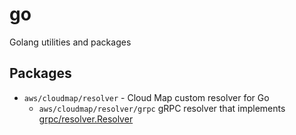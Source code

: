 # go
Golang utilities and packages

## Packages

* `aws/cloudmap/resolver` - Cloud Map custom resolver for Go
  * `aws/cloudmap/resolver/grpc` gRPC resolver that implements [grpc/resolver.Resolver](https://pkg.go.dev/google.golang.org/grpc/resolver#Resolver)
